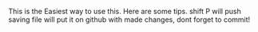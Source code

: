 This is the Easiest way to use this.
Here are some tips. 
shift P will push 
saving file will put it on github with made changes, dont forget to commit!